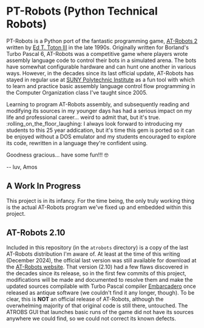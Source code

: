 # PT-Robots (Python Technical Robots)

PT-Robots is a Python port of the fantastic programming game, 
[AT-Robots 2](http://necrobones.com/atrobots/) 
written by 
[Ed T. Toton III](https://ed.toton.org/)
in the late 1990s.  Originally written for
Borland's Turbo Pascal 6, AT-Robots was a competitive game where players
wrote assembly language code to control their bots in a simulated arena.
The bots have somewhat configurable hardware and can hunt one another in
various ways.  However, in the decades since its last official update,
AT-Robots has stayed in regular use at 
[SUNY Polytechnic Institute](http://www.sunypoly.edu)
as a fun tool with which to learn and practice basic assembly language
control flow programming in the Computer Organization class I've taught
since 2005.

Learning to program AT-Robots assembly, and subsequently reading and
modifying its sources in my younger days has had a serious impact on my
life and professional career... weird to admit that, but it's true.
:rolling_on_the_floor_laughing:
I always look forward to introducing my students to this 25 year addication,
but it's time this gem is ported so it can be enjoyed without a
DOS emulator and my students encouraged to explore its code,
rewritten in a language they're confident using.

Goodness gracious... have some fun!!! :nerd_face:

-- luv, Amos

## A Work In Progress

This project is in its infancy.  For the time being, the only truly working
thing is the actual AT-Robots program we've fixed up and embedded within
this project.

## AT-Robots 2.10

Included in this repository (in the `atrobots` directory) is a copy of the
last AT-Robots distribution I'm aware of.  At least at the time of this
writing (December 2024), the official last version was still available for
download at the [AT-Robots website](http://necrobones.com/atrobots/).  That
version (2.10) had a few flaws discovered in the decades since its release,
so in the first few commits of this project, modifications will be made and
documented to resolve them and make the updated sources compilable with
Turbo Pascal compiler [Embarcadero](https://www.embarcadero.com/) once
released as antique software (we couldn't find it any longer, though).
To be clear, this is **NOT** an official
release of AT-Robots, although the overwhelming majority of that original
code is still there, untouched.  The ATROBS GUI that launches basic runs of 
the game did not have its sources anywhere we could find, so we could not
correct its known defects.